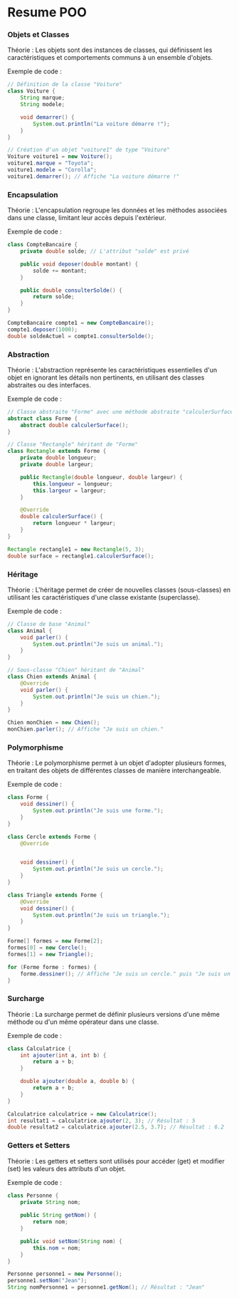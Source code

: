 # Resume POO

### Objets et Classes

Théorie : Les objets sont des instances de classes, qui définissent les caractéristiques et comportements communs à un ensemble d'objets.

Exemple de code :
```java
// Définition de la classe "Voiture"
class Voiture {
    String marque;
    String modele;

    void demarrer() {
        System.out.println("La voiture démarre !");
    }
}

// Création d'un objet "voiture1" de type "Voiture"
Voiture voiture1 = new Voiture();
voiture1.marque = "Toyota";
voiture1.modele = "Corolla";
voiture1.demarrer(); // Affiche "La voiture démarre !"
```

### Encapsulation

Théorie : L'encapsulation regroupe les données et les méthodes associées dans une classe, limitant leur accès depuis l'extérieur.

Exemple de code :
```java
class CompteBancaire {
    private double solde; // L'attribut "solde" est privé

    public void deposer(double montant) {
        solde += montant;
    }

    public double consulterSolde() {
        return solde;
    }
}

CompteBancaire compte1 = new CompteBancaire();
compte1.deposer(1000);
double soldeActuel = compte1.consulterSolde();
```

### Abstraction

Théorie : L'abstraction représente les caractéristiques essentielles d'un objet en ignorant les détails non pertinents, en utilisant des classes abstraites ou des interfaces.

Exemple de code :
```java
// Classe abstraite "Forme" avec une méthode abstraite "calculerSurface"
abstract class Forme {
    abstract double calculerSurface();
}

// Classe "Rectangle" héritant de "Forme"
class Rectangle extends Forme {
    private double longueur;
    private double largeur;

    public Rectangle(double longueur, double largeur) {
        this.longueur = longueur;
        this.largeur = largeur;
    }

    @Override
    double calculerSurface() {
        return longueur * largeur;
    }
}

Rectangle rectangle1 = new Rectangle(5, 3);
double surface = rectangle1.calculerSurface();
```

### Héritage

Théorie : L'héritage permet de créer de nouvelles classes (sous-classes) en utilisant les caractéristiques d'une classe existante (superclasse).

Exemple de code :
```java
// Classe de base "Animal"
class Animal {
    void parler() {
        System.out.println("Je suis un animal.");
    }
}

// Sous-classe "Chien" héritant de "Animal"
class Chien extends Animal {
    @Override
    void parler() {
        System.out.println("Je suis un chien.");
    }
}

Chien monChien = new Chien();
monChien.parler(); // Affiche "Je suis un chien."
```

### Polymorphisme

Théorie : Le polymorphisme permet à un objet d'adopter plusieurs formes, en traitant des objets de différentes classes de manière interchangeable.

Exemple de code :
```java
class Forme {
    void dessiner() {
        System.out.println("Je suis une forme.");
    }
}

class Cercle extends Forme {
    @Override


    void dessiner() {
        System.out.println("Je suis un cercle.");
    }
}

class Triangle extends Forme {
    @Override
    void dessiner() {
        System.out.println("Je suis un triangle.");
    }
}

Forme[] formes = new Forme[2];
formes[0] = new Cercle();
formes[1] = new Triangle();

for (Forme forme : formes) {
    forme.dessiner(); // Affiche "Je suis un cercle." puis "Je suis un triangle."
}
```

### Surcharge

Théorie : La surcharge permet de définir plusieurs versions d'une même méthode ou d'un même opérateur dans une classe.

Exemple de code :
```java
class Calculatrice {
    int ajouter(int a, int b) {
        return a + b;
    }

    double ajouter(double a, double b) {
        return a + b;
    }
}

Calculatrice calculatrice = new Calculatrice();
int resultat1 = calculatrice.ajouter(2, 3); // Résultat : 5
double resultat2 = calculatrice.ajouter(2.5, 3.7); // Résultat : 6.2
```

### Getters et Setters

Théorie : Les getters et setters sont utilisés pour accéder (get) et modifier (set) les valeurs des attributs d'un objet.

Exemple de code :
```java
class Personne {
    private String nom;
    
    public String getNom() {
        return nom;
    }

    public void setNom(String nom) {
        this.nom = nom;
    }
}

Personne personne1 = new Personne();
personne1.setNom("Jean");
String nomPersonne1 = personne1.getNom(); // Résultat : "Jean"
```

